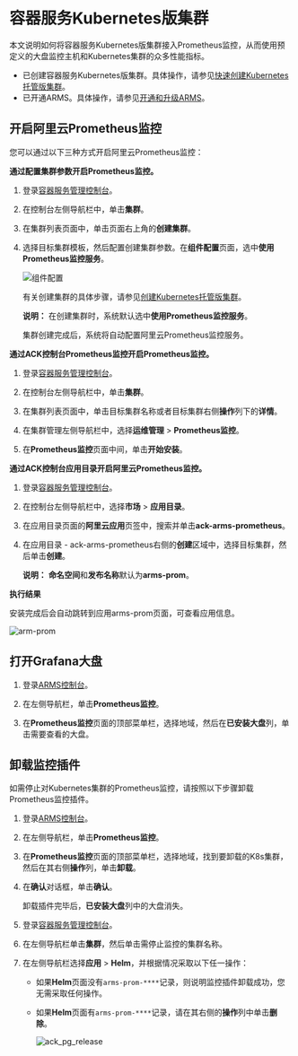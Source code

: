 # 容器服务Kubernetes版集群

本文说明如何将容器服务Kubernetes版集群接入Prometheus监控，从而使用预定义的大盘监控主机和Kubernetes集群的众多性能指标。

-   已创建容器服务Kubernetes版集群。具体操作，请参见[快速创建Kubernetes托管版集群](/intl.zh-CN/快速入门/基础入门/快速创建Kubernetes托管版集群.md)。
-   已开通ARMS。具体操作，请参见[开通和升级ARMS](/intl.zh-CN/快速入门/开通和升级ARMS.md)。

## 开启阿里云Prometheus监控

您可以通过以下三种方式开启阿里云Prometheus监控：

**通过配置集群参数开启Prometheus监控。**

1.  登录[容器服务管理控制台](https://cs.console.aliyun.com)。

2.  在控制台左侧导航栏中，单击**集群**。

3.  在集群列表页面中，单击页面右上角的**创建集群**。

4.  选择目标集群模板，然后配置创建集群参数。在**组件配置**页面，选中**使用Prometheus监控服务**。

    ![组件配置](https://static-aliyun-doc.oss-accelerate.aliyuncs.com/assets/img/zh-CN/5816545161/p248500.png)

    有关创建集群的具体步骤，请参见[创建Kubernetes托管版集群](/intl.zh-CN/Kubernetes集群用户指南/集群/创建集群/创建Kubernetes托管版集群.md)。

    **说明：** 在创建集群时，系统默认选中**使用Prometheus监控服务**。

    集群创建完成后，系统将自动配置阿里云Prometheus监控服务。


**通过ACK控制台Prometheus监控开启Prometheus监控。**

1.  登录[容器服务管理控制台](https://cs.console.aliyun.com)。

2.  在控制台左侧导航栏中，单击**集群**。

3.  在集群列表页面中，单击目标集群名称或者目标集群右侧**操作**列下的**详情**。

4.  在集群管理左侧导航栏中，选择**运维管理** \> **Prometheus监控**。

5.  在**Prometheus监控**页面中间，单击**开始安装**。


**通过ACK控制台应用目录开启阿里云Prometheus监控。**

1.  登录[容器服务管理控制台](https://cs.console.aliyun.com)。

2.  在控制台左侧导航栏中，选择**市场** \> **应用目录**。

3.  在应用目录页面的**阿里云应用**页签中，搜索并单击**ack-arms-prometheus**。

4.  在应用目录 - ack-arms-prometheus右侧的**创建**区域中，选择目标集群，然后单击**创建**。

    **说明：** **命名空间**和**发布名称**默认为**arms-prom**。


**执行结果**

安装完成后会自动跳转到应用arms-prom页面，可查看应用信息。

![arm-prom](https://static-aliyun-doc.oss-accelerate.aliyuncs.com/assets/img/zh-CN/5816545161/p248613.png)

## 打开Grafana大盘

1.  登录[ARMS控制台](https://arms-ap-southeast-1.console.aliyun.com/#/home)。

2.  在左侧导航栏，单击**Prometheus监控**。

3.  在**Prometheus监控**页面的顶部菜单栏，选择地域，然后在**已安装大盘**列，单击需要查看的大盘。


## 卸载监控插件

如需停止对Kubernetes集群的Prometheus监控，请按照以下步骤卸载Prometheus监控插件。

1.  登录[ARMS控制台](https://arms-ap-southeast-1.console.aliyun.com/#/home)。

2.  在左侧导航栏，单击**Prometheus监控**。

3.  在**Prometheus监控**页面的顶部菜单栏，选择地域，找到要卸载的K8s集群，然后在其右侧**操作**列，单击**卸载**。

4.  在**确认**对话框，单击**确认**。

    卸载插件完毕后，**已安装大盘**列中的大盘消失。

5.  登录[容器服务管理控制台](https://cs.console.aliyun.com)。

6.  在左侧导航栏单击**集群**，然后单击需停止监控的集群名称。

7.  在左侧导航栏选择**应用** \> **Helm**，并根据情况采取以下任一操作：

    -   如果**Helm**页面没有`arms-prom-****`记录，则说明监控插件卸载成功，您无需采取任何操作。
    -   如果**Helm**页面有`arms-prom-****`记录，请在其右侧的**操作**列中单击**删除**。

        ![ack_pg_release](https://static-aliyun-doc.oss-accelerate.aliyuncs.com/assets/img/zh-CN/4616183161/p143010.png)


